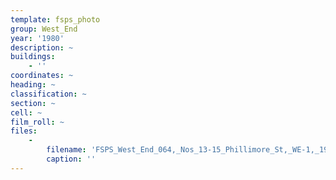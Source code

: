```yaml
---
template: fsps_photo
group: West_End
year: '1980'
description: ~
buildings:
    - ''
coordinates: ~
heading: ~
classification: ~
section: ~
cell: ~
film_roll: ~
files:
    -
        filename: 'FSPS_West_End_064,_Nos_13-15_Phillimore_St,_WE-1,_1980.png'
        caption: ''
---
```

